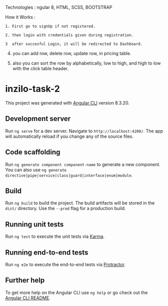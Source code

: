 Technologies : ngular 8, HTML, SCSS, BOOTSTRAP

How it Works :

	1. First go to signUp if not registered.
  
	2. then login with credentials given during registration.  
  
	3  after succesful Login, it will be redirected to Dashboard.                                                                         
  
  4. you can add row, delete row, update row, in pricing table.  
  
  5. also you can sort the row by alphabetically, low to high, and high to low with the click table header.
  

  

  
# inzilo-task-2

This project was generated with [Angular CLI](https://github.com/angular/angular-cli) version 8.3.20.

## Development server

Run `ng serve` for a dev server. Navigate to `http://localhost:4200/`. The app will automatically reload if you change any of the source files.

## Code scaffolding

Run `ng generate component component-name` to generate a new component. You can also use `ng generate directive|pipe|service|class|guard|interface|enum|module`.

## Build

Run `ng build` to build the project. The build artifacts will be stored in the `dist/` directory. Use the `--prod` flag for a production build.

## Running unit tests

Run `ng test` to execute the unit tests via [Karma](https://karma-runner.github.io).

## Running end-to-end tests

Run `ng e2e` to execute the end-to-end tests via [Protractor](http://www.protractortest.org/).

## Further help

To get more help on the Angular CLI use `ng help` or go check out the [Angular CLI README](https://github.com/angular/angular-cli/blob/master/README.md).
